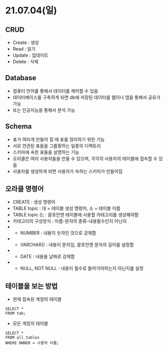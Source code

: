 # 21.07.04(일)
## CRUD
- Create : 생성
- Read : 읽기
- Update : 업데이트
- Delete : 삭제
###
## Database
- 컴퓨터 언어를 통해서 데이터를 제어할 수 있음
- 데이터베이스를 구축하게 되면 db에 저장된 데이터를 웹이나 앱을 통해서 공유가 가능
- 또는 인공지능을 통해서 분석 가능
###
## Schema
- 표가 여러개 만들어 질 때 표를 정리하기 위한 기능
- 서로 연관된 표들을 그룹핑하는 일종의 디렉토리
- 스키마에 속한 표들을 설명하는 기능
- 오라클은 여러 사용자들을 만들 수 있으며, 각각의 사용자의 테이블에 접속할 수 있음
- 사용자를 생성하게 되면 사용자가 속하는 스키마가 만들어짐
###
## 오라클 명령어
- CREATE : 생성 명령어
- TABLE topic : 대 = 테이블 생성 명령어, 소 = 테이블 이름
- TABLE topic (); : 괄호안엔 테이블에 사용할 카테고리를 생성해야함
- 카테고리의 구성방식 : 이름-문자의 종류-내용필수인지 아닌지
- - NUMBER : 내용이 숫자인 것으로 강제함
- - VARCHAR() : 내용이 문자임, 괄호안엔 문자의 길이를 설정함
- - DATE : 내용을 날짜로 강제함
- - NULL, NOT NULL : 내용이 필수로 들어가야하는지 아닌지를 설정
###
## 테이블을 보는 방법
- 현재 접속된 계정의 테이블
```
SELECT *
FROM tab;
```
- 모든 계정의 테이블
```
SELECT *
FROM all_tables
WHERE OWNER = 사용자 이름;
```
###